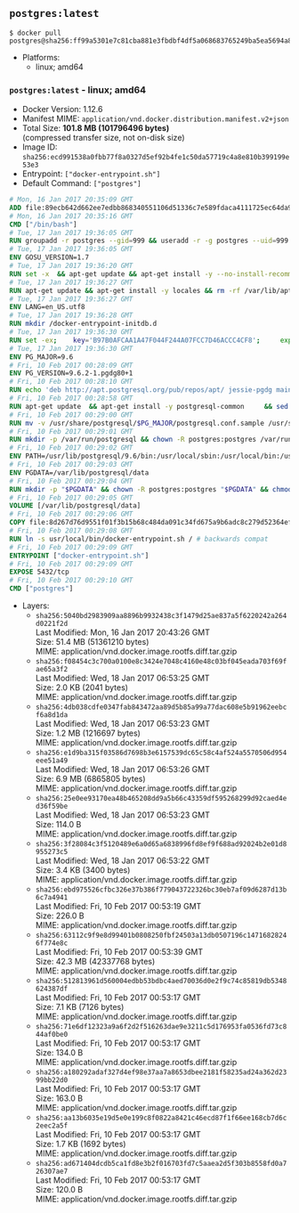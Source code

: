 ## `postgres:latest`

```console
$ docker pull postgres@sha256:ff99a5301e7c81cba881e3fbdbf4df5a068683765249ba5ea5694a83747509d4
```

-	Platforms:
	-	linux; amd64

### `postgres:latest` - linux; amd64

-	Docker Version: 1.12.6
-	Manifest MIME: `application/vnd.docker.distribution.manifest.v2+json`
-	Total Size: **101.8 MB (101796496 bytes)**  
	(compressed transfer size, not on-disk size)
-	Image ID: `sha256:ecd991538a0fbb77f8a0327d5ef92b4fe1c50da57719c4a8e810b399199e53e3`
-	Entrypoint: `["docker-entrypoint.sh"]`
-	Default Command: `["postgres"]`

```dockerfile
# Mon, 16 Jan 2017 20:35:09 GMT
ADD file:89ecb642d662ee7edbb868340551106d51336c7e589fdaca4111725ec64da957 in / 
# Mon, 16 Jan 2017 20:35:16 GMT
CMD ["/bin/bash"]
# Tue, 17 Jan 2017 19:36:05 GMT
RUN groupadd -r postgres --gid=999 && useradd -r -g postgres --uid=999 postgres
# Tue, 17 Jan 2017 19:36:05 GMT
ENV GOSU_VERSION=1.7
# Tue, 17 Jan 2017 19:36:20 GMT
RUN set -x 	&& apt-get update && apt-get install -y --no-install-recommends ca-certificates wget && rm -rf /var/lib/apt/lists/* 	&& wget -O /usr/local/bin/gosu "https://github.com/tianon/gosu/releases/download/$GOSU_VERSION/gosu-$(dpkg --print-architecture)" 	&& wget -O /usr/local/bin/gosu.asc "https://github.com/tianon/gosu/releases/download/$GOSU_VERSION/gosu-$(dpkg --print-architecture).asc" 	&& export GNUPGHOME="$(mktemp -d)" 	&& gpg --keyserver ha.pool.sks-keyservers.net --recv-keys B42F6819007F00F88E364FD4036A9C25BF357DD4 	&& gpg --batch --verify /usr/local/bin/gosu.asc /usr/local/bin/gosu 	&& rm -r "$GNUPGHOME" /usr/local/bin/gosu.asc 	&& chmod +x /usr/local/bin/gosu 	&& gosu nobody true 	&& apt-get purge -y --auto-remove ca-certificates wget
# Tue, 17 Jan 2017 19:36:27 GMT
RUN apt-get update && apt-get install -y locales && rm -rf /var/lib/apt/lists/* 	&& localedef -i en_US -c -f UTF-8 -A /usr/share/locale/locale.alias en_US.UTF-8
# Tue, 17 Jan 2017 19:36:27 GMT
ENV LANG=en_US.utf8
# Tue, 17 Jan 2017 19:36:28 GMT
RUN mkdir /docker-entrypoint-initdb.d
# Tue, 17 Jan 2017 19:36:30 GMT
RUN set -ex; 	key='B97B0AFCAA1A47F044F244A07FCC7D46ACCC4CF8'; 	export GNUPGHOME="$(mktemp -d)"; 	gpg --keyserver ha.pool.sks-keyservers.net --recv-keys "$key"; 	gpg --export "$key" > /etc/apt/trusted.gpg.d/postgres.gpg; 	rm -r "$GNUPGHOME"; 	apt-key list
# Tue, 17 Jan 2017 19:36:30 GMT
ENV PG_MAJOR=9.6
# Fri, 10 Feb 2017 00:28:09 GMT
ENV PG_VERSION=9.6.2-1.pgdg80+1
# Fri, 10 Feb 2017 00:28:10 GMT
RUN echo 'deb http://apt.postgresql.org/pub/repos/apt/ jessie-pgdg main' $PG_MAJOR > /etc/apt/sources.list.d/pgdg.list
# Fri, 10 Feb 2017 00:28:58 GMT
RUN apt-get update 	&& apt-get install -y postgresql-common 	&& sed -ri 's/#(create_main_cluster) .*$/\1 = false/' /etc/postgresql-common/createcluster.conf 	&& apt-get install -y 		postgresql-$PG_MAJOR=$PG_VERSION 		postgresql-contrib-$PG_MAJOR=$PG_VERSION 	&& rm -rf /var/lib/apt/lists/*
# Fri, 10 Feb 2017 00:29:00 GMT
RUN mv -v /usr/share/postgresql/$PG_MAJOR/postgresql.conf.sample /usr/share/postgresql/ 	&& ln -sv ../postgresql.conf.sample /usr/share/postgresql/$PG_MAJOR/ 	&& sed -ri "s!^#?(listen_addresses)\s*=\s*\S+.*!\1 = '*'!" /usr/share/postgresql/postgresql.conf.sample
# Fri, 10 Feb 2017 00:29:01 GMT
RUN mkdir -p /var/run/postgresql && chown -R postgres:postgres /var/run/postgresql && chmod g+s /var/run/postgresql
# Fri, 10 Feb 2017 00:29:02 GMT
ENV PATH=/usr/lib/postgresql/9.6/bin:/usr/local/sbin:/usr/local/bin:/usr/sbin:/usr/bin:/sbin:/bin
# Fri, 10 Feb 2017 00:29:03 GMT
ENV PGDATA=/var/lib/postgresql/data
# Fri, 10 Feb 2017 00:29:04 GMT
RUN mkdir -p "$PGDATA" && chown -R postgres:postgres "$PGDATA" && chmod 777 "$PGDATA" # this 777 will be replaced by 700 at runtime (allows semi-arbitrary "--user" values)
# Fri, 10 Feb 2017 00:29:05 GMT
VOLUME [/var/lib/postgresql/data]
# Fri, 10 Feb 2017 00:29:06 GMT
COPY file:8d267d76d9551f01f3b15b68c484da091c34fd675a9b6adc8c279d52364efdfc in /usr/local/bin/ 
# Fri, 10 Feb 2017 00:29:08 GMT
RUN ln -s usr/local/bin/docker-entrypoint.sh / # backwards compat
# Fri, 10 Feb 2017 00:29:09 GMT
ENTRYPOINT ["docker-entrypoint.sh"]
# Fri, 10 Feb 2017 00:29:09 GMT
EXPOSE 5432/tcp
# Fri, 10 Feb 2017 00:29:10 GMT
CMD ["postgres"]
```

-	Layers:
	-	`sha256:5040bd2983909aa8896b9932438c3f1479d25ae837a5f6220242a264d0221f2d`  
		Last Modified: Mon, 16 Jan 2017 20:43:26 GMT  
		Size: 51.4 MB (51361210 bytes)  
		MIME: application/vnd.docker.image.rootfs.diff.tar.gzip
	-	`sha256:f08454c3c700a0100e8c3424e7048c4160e48c03bf045eada703f69fae65a3f2`  
		Last Modified: Wed, 18 Jan 2017 06:53:25 GMT  
		Size: 2.0 KB (2041 bytes)  
		MIME: application/vnd.docker.image.rootfs.diff.tar.gzip
	-	`sha256:4db038cdfe0347fab843472aa89d5b85a99a77dac608e5b91962eebcf6a8d1da`  
		Last Modified: Wed, 18 Jan 2017 06:53:23 GMT  
		Size: 1.2 MB (1216697 bytes)  
		MIME: application/vnd.docker.image.rootfs.diff.tar.gzip
	-	`sha256:e1d9ba315f03586d7698b3e6157539dc65c58c4af524a5570506d954eee51a49`  
		Last Modified: Wed, 18 Jan 2017 06:53:26 GMT  
		Size: 6.9 MB (6865805 bytes)  
		MIME: application/vnd.docker.image.rootfs.diff.tar.gzip
	-	`sha256:25e0ee93170ea48b465208dd9a5b66c43359df595268299d92caed4ed36f59be`  
		Last Modified: Wed, 18 Jan 2017 06:53:23 GMT  
		Size: 114.0 B  
		MIME: application/vnd.docker.image.rootfs.diff.tar.gzip
	-	`sha256:3f28084c3f5120489e6a0d65a6838996fd8ef9f688ad92024b2e01d8955273c5`  
		Last Modified: Wed, 18 Jan 2017 06:53:22 GMT  
		Size: 3.4 KB (3400 bytes)  
		MIME: application/vnd.docker.image.rootfs.diff.tar.gzip
	-	`sha256:ebd975526cfbc326e37b386f779043722326bc30eb7af09d6287d13b6c7a4941`  
		Last Modified: Fri, 10 Feb 2017 00:53:19 GMT  
		Size: 226.0 B  
		MIME: application/vnd.docker.image.rootfs.diff.tar.gzip
	-	`sha256:63112c9f9e8d99401b0808250fbf24503a13db0507196c14716828246f774e8c`  
		Last Modified: Fri, 10 Feb 2017 00:53:39 GMT  
		Size: 42.3 MB (42337768 bytes)  
		MIME: application/vnd.docker.image.rootfs.diff.tar.gzip
	-	`sha256:512813961d560004edbb53bdbc4aed70036d0e2f9c74c85819db5348624387df`  
		Last Modified: Fri, 10 Feb 2017 00:53:17 GMT  
		Size: 7.1 KB (7126 bytes)  
		MIME: application/vnd.docker.image.rootfs.diff.tar.gzip
	-	`sha256:71e6df12323a9a6f2d2f516263dae9e3211c5d176953fa0536fd73c844af0be0`  
		Last Modified: Fri, 10 Feb 2017 00:53:17 GMT  
		Size: 134.0 B  
		MIME: application/vnd.docker.image.rootfs.diff.tar.gzip
	-	`sha256:a180292adaf327d4ef98e37aa7a8653dbee2181f58235ad24a362d2399bb22d0`  
		Last Modified: Fri, 10 Feb 2017 00:53:17 GMT  
		Size: 163.0 B  
		MIME: application/vnd.docker.image.rootfs.diff.tar.gzip
	-	`sha256:aa13b6035e19d5e0e199c8f0822a8421c46ecd87f1f66ee168cb7d6c2eec2a5f`  
		Last Modified: Fri, 10 Feb 2017 00:53:17 GMT  
		Size: 1.7 KB (1692 bytes)  
		MIME: application/vnd.docker.image.rootfs.diff.tar.gzip
	-	`sha256:ad671404dcdb5ca1fd8e3b2f016703fd7c5aaea2d5f303b8558fd0a726307ae7`  
		Last Modified: Fri, 10 Feb 2017 00:53:17 GMT  
		Size: 120.0 B  
		MIME: application/vnd.docker.image.rootfs.diff.tar.gzip

